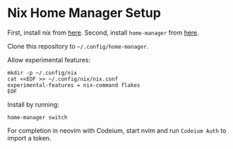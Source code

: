 # Nix Home Manager Setup

First, install nix from [here](https://zero-to-nix.com/start/install).
Second, install `home-manager` from [here](https://nix-community.github.io/home-manager/index.xhtml#ch-installation).

Clone this repository to `~/.config/home-manager`.

Allow experimental features:
```
mkdir -p ~/.config/nix
cat <<EOF >> ~/.config/nix/nix.conf
experimental-features = nix-command flakes
EOF
```

Install by running:
```
home-manager switch
```

For completion in neovim with Codeium, start nvim and run `Codeium Auth` to import a token.
